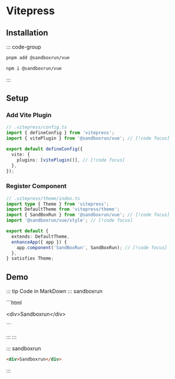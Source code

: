 # Vitepress

## Installation

::: code-group

```bash [pnpm]
pnpm add @sandboxrun/vue
```

```bash [npm]
npm i @sandboxrun/vue
```

:::

## Setup

### Add Vite Plugin

```ts
// .vitepress/config.ts
import { defineConfig } from 'vitepress';
import { vitePlugin } from '@sandboxrun/vue'; // [!code focus]

export default defineConfig({
  vite: {
    plugins: [vitePlugin()], // [!code focus]
  },
});
```

### Register Component

```ts
// .vitepress/theme/index.ts
import type { Theme } from 'vitepress';
import DefaultTheme from 'vitepress/theme';
import { SandBoxRun } from '@sandboxrun/vue'; // [!code focus]
import '@sandboxrun/vue/style'; // [!code focus]

export default {
  extends: DefaultTheme,
  enhanceApp({ app }) {
    app.component('SandBoxRun', SandBoxRun); // [!code focus]
  },
} satisfies Theme;
```

## Demo

::: tip Code in MarkDown
&colon;&colon;&colon; sandboxrun

&#96;&#96;&#96;html

&lt;div&gt;Sandboxrun&lt;/div&gt;

&#96;&#96;&#96;

&colon;&colon;&colon;
:::

::: sandboxrun

```html
<div>Sandboxrun</div>
```

:::

